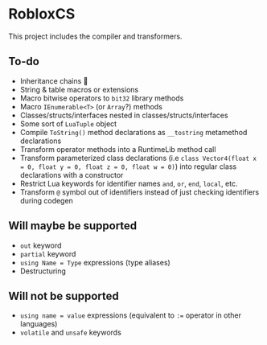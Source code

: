 ﻿# RobloxCS
This project includes the compiler and transformers.

## To-do
- Inheritance chains 🤮
- String & table macros or extensions
- Macro bitwise operators to `bit32` library methods
- Macro `IEnumerable<T>` (or `Array`?) methods
- Classes/structs/interfaces nested in classes/structs/interfaces
- Some sort of `LuaTuple` object
- Compile `ToString()` method declarations as `__tostring` metamethod declarations
- Transform operator methods into a RuntimeLib method call
- Transform parameterized class declarations (i.e `class Vector4(float x = 0, float y = 0, float z = 0, float w = 0)`) into regular class declarations with a constructor
- Restrict Lua keywords for identifier names `and`, `or`, `end`, `local`, etc.
- Transform `@` symbol out of identifiers instead of just checking identifiers during codegen

## Will maybe be supported
- `out` keyword
- `partial` keyword
- `using Name = Type` expressions (type aliases)
- Destructuring

## Will not be supported
- `using name = value` expressions (equivalent to `:=` operator in other languages)
- `volatile` and `unsafe` keywords